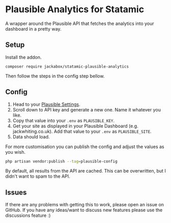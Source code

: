 # Plausible Analytics for Statamic

A wrapper around the Plausible API that fetches the analytics into your dashboard in a pretty way.

## Setup

Install the addon.

```
composer require jackabox/statamic-plausible-analytics
```

Then follow the steps in the config step bellow.

## Config

1. Head to your [Plausible Settings](https://plausible.io/settings).
2. Scroll down to API key and generate a new one. Name it whatever you like.
3. Copy that value into your `.env` as `PLAUSIBLE_KEY`.
4. Get your site as displayed in your Plausible Dashboard (e.g. jackwhiting.co.uk). Add that value to your `.env` as `PLAUSIBLE_SITE`.
5. Data should load.

For more customisation you can publish the config and adjust the values as you wish.

```bash
php artisan vendor:publish --tag=plausible-config
```

By default, all results from the API are cached. This can be overwritten, but I didn't want to spam to the API.

## Issues

If there are any problems with getting this to work, please open an issue on GitHub. If you have any ideas/want to discuss new features please use the discussions feature :)
